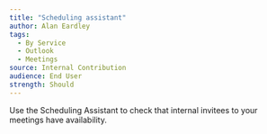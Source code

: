 ```yaml
---
title: "Scheduling assistant"
author: Alan Eardley
tags: 
  - By Service
  - Outlook
  - Meetings
source: Internal Contribution
audience: End User
strength: Should
---
```

Use the Scheduling Assistant to check that internal invitees to your meetings have availability.